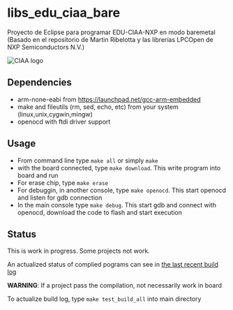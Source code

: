 # libs_edu_ciaa_bare

Proyecto de Eclipse para programar EDU-CIAA-NXP en modo baremetal (Basado en el repositorio de Martin Ribelotta y las librerías LPCOpen de NXP Semiconductors N.V.)

![CIAA logo](https://avatars0.githubusercontent.com/u/6998305?v=3&s=128)

## Dependencies

 - arm-none-eabi from https://launchpad.net/gcc-arm-embedded
 - make and fileutils (rm, sed, echo, etc) from your system (linux,unix,cygwin,mingw)
 - openocd with ftdi driver support

## Usage
 - From command line type `make all` or simply `make`
 - with the board connected, type `make download`. This write program into board and run
 - For erase chip, type `make erase`
 - For debuggin, in another console, type `make openocd`. This start openocd and listen for gdb connection
 - In the main console type `make debug`. This start gdb and connect with openocd, download the code to flash and start execution

## Status

This is work in progress. Some projects not work.

An actualized status of complied pograms can see in [the last recent build log](logs/test_build_all.log)

**WARNING**: If a project pass the compilation, not necessarily work in board

To actualize build log, type `make test_build_all` into main directory
